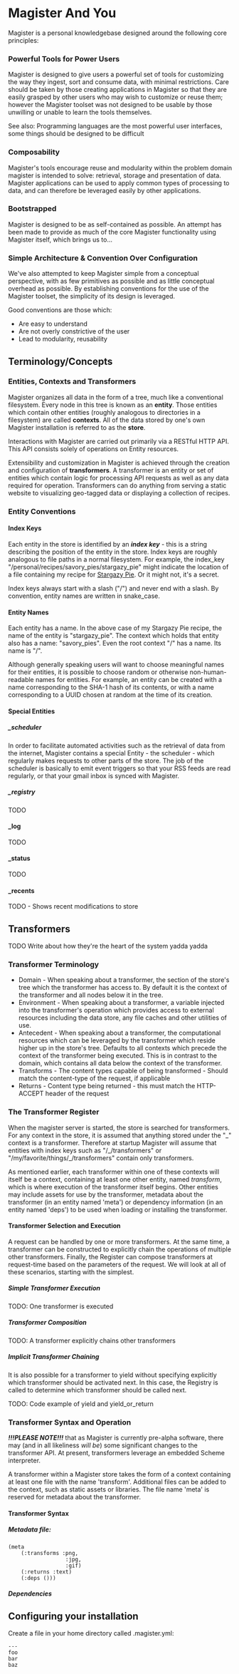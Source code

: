 # Magister And You

Magister is a personal knowledgebase designed around the following core principles:

### Powerful Tools for Power Users

Magister is designed to give users a powerful set of tools for customizing the way they ingest, sort and consume data, with minimal restrictions. Care should be taken by those creating applications in Magister so that they are easily grasped by other users who may wish to customize or reuse them; however the Magister toolset was not designed to be usable by those unwilling or unable to learn the tools themselves.

See also: Programming languages are the most powerful user interfaces, some things should be designed to be difficult

### Composability

Magister's tools encourage reuse and modularity within the problem domain magister is intended to solve: retrieval, storage and presentation of data. Magister applications can be used to apply common types of processing to data, and can therefore be leveraged easily by other applications.

### Bootstrapped

Magister is designed to be as self-contained as possible. An attempt has been made to provide as much of the core Magister functionality using Magister itself, which brings us to...

### Simple Architecture & Convention Over Configuration

We've also attempted to keep Magister simple from a conceptual perspective, with as few primitives as possible and as little conceptual overhead as possible. By establishing conventions for the use of the Magister toolset, the simplicity of its design is leveraged.

Good conventions are those which:

* Are easy to understand
* Are not overly constrictive of the user
* Lead to modularity, reusability

## Terminology/Concepts

### Entities, Contexts and Transformers

Magister organizes all data in the form of a tree, much like a conventional filesystem. Every node in this tree is known as an **entity**. Those entities which contain other entities (roughly analogous to directories in a filesystem) are called **contexts**. All of the data stored by one's own Magister installation is referred to as the **store**.

Interactions with Magister are carried out primarily via a RESTful HTTP API. This API consists solely of operations on Entity resources.

Extensibility and customization in Magister is achieved through the creation and configuration of **transformers**. A transformer is an entity or set of entities which contain logic for processing API requests as well as any data required for operation. Transformers can do anything from serving a static website to visualizing geo-tagged data or displaying a collection of recipes.

### Entity Conventions

#### Index Keys

Each entity in the store is identified by an ***index key*** - this is a string describing the position of the entity in the store. Index keys are roughly analogous to file paths in a normal filesystem. For example, the index_key "/personal/recipes/savory_pies/stargazy_pie" might indicate the location of a file containing my recipe for [Stargazy Pie](https://en.wikipedia.org/wiki/Stargazy_pie). Or it might not, it's a secret.

Index keys always start with a slash ("/") and never end with a slash. By convention, entity names are written in snake_case.

#### Entity Names

Each entity has a name. In the above case of my Stargazy Pie recipe, the name of the entity is "stargazy_pie". The context which holds that entity also has a name: "savory_pies". Even the root context "/" has a name. Its name is "/".

Although generally speaking users will want to choose meaningful names for their entities, it is possible to choose random or otherwise non-human-readable names for entities. For example, an entity can be created with a name corresponding to the SHA-1 hash of its contents, or with a name corresponding to a UUID chosen at random at the time of its creation.


#### Special Entities

##### _scheduler

In order to facilitate automated activities such as the retrieval of data from the internet, Magister contains a special Entity - the scheduler - which regularly makes requests to other parts of the store. The job of the scheduler is basically to emit event triggers so that your RSS feeds are read regularly, or that your gmail inbox is synced with Magister.

##### _registry
TODO

#### _log
TODO

#### _status
TODO

#### _recents
TODO - Shows recent modifications to store


## Transformers
 TODO Write about how they're the heart of the system yadda yadda
 
### Transformer Terminology

 - Domain - When speaking about a transformer, the section of the store's tree which the transformer has access to. By default it is the context of the transformer and all nodes below it in the tree.
 - Environment - When speaking about a transformer, a variable injected into the transformer's operation which provides access to external resources including the data store, any file caches and other utilities of use.
 - Antecedent - When speaking about a transformer, the computational resources which can be leveraged by the transformer which reside higher up in the store's tree. Defaults to all contexts which precede the context of the transformer being executed. This is in contrast to the domain, which contains all data below the context of the transformer.
 - Transforms - The content types capable of being transformed - Should match the content-type of the request, if applicable
 - Returns - Content type being returned - this must match the HTTP-ACCEPT header of the request


### The Transformer Register

When the magister server is started, the store is searched for transformers. For any context in the store, it is assumed that anything stored under the "_" context is a transformer. Therefore at startup Magister will assume that entities with index keys such as "/\_/transformers" or "/my/favorite/things/\_/transformers" contain only transformers.

As mentioned earlier, each transformer within one of these contexts will itself be a context, containing at least one other entity, named _transform_, which is where execution of the transformer itself begins. Other entities may include assets for use by the transformer, metadata about the transformer (in an entity named 'meta') or dependency information (in an entity named 'deps') to be used when loading or installing the transformer.

#### Transformer Selection and Execution

A request can be handled by one or more transformers. At the same time, a transformer can be constructed to explicitly chain the operations of multiple other transformers. Finally, the Register can compose transformers at request-time based on the parameters of the request. We will look at all of these scenarios, starting with the simplest.

##### Simple Transformer Execution

TODO: One transformer is executed

##### Transformer Composition

TODO: A transformer explicitly chains other transformers

##### Implicit Transformer Chaining

It is also possible for a transformer to yield without specifying explicitly which transformer should be activated next. In this case, the Registry is called to determine which transformer should be called next.

TODO: Code example of yield and yield_or_return

### Transformer Syntax and Operation

*****!!!PLEASE NOTE!!!***** that as Magister is currently pre-alpha software, there may (and in all likeliness *will be*) some significant changes to the transformer API. At present, transformers leverage an embedded Scheme interpreter.

A transformer within a Magister store takes the form of a context containing at least one file with the name 'transform'. Additional files can be added to the context, such as static assets or libraries. The file name 'meta' is reserved for metadata about the transformer.


#### Transformer Syntax

##### Metadata file:
	(meta
		(:transforms :png,
					  :jpg,
					  :gif)
		(:returns :text)
		(:deps ()))

##### Dependencies



## Configuring your installation

Create a file in your home directory called .magister.yml: 

    ---
    foo
    bar
    baz


